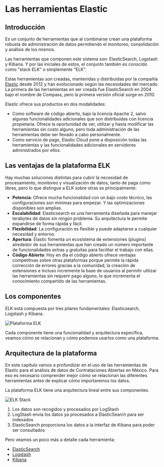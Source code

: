# Las herramientas Elastic

## Introducción

Es un conjunto de herramientas que al combinarse crean una plataforma robusta de administración de datos permitiendo el monitoreo, consolidación y análisis de los mismos.

Las herramientas que componen este sistema son: ElasticSearch, Logstash y Kibana. Y por las iniciales de estos, el conjunto también es conocido como "stack ELK" o simplemente "ELK".

Estas herramientas son creadas, mantenidas y distribuidas por la compañía [Elastic](https://www.elastic.co/) desde 2012 y han evolucionado según las necesidades del mercado. La primera de las herramientas en ser creada fue ElasticSearch en 2004 bajo el nombre de Compass, pero la primera versión oficial surge en 2010.

Elastic ofrece sus productos en dos modalidades:
- Como software de código abierto, bajo la licencia Apache 2, salvo algunas funcionalidades adicionales que son distribuidas con licencia propietaria. Ofrece la oportunidad de ver, utilizar y hasta modificar las herramientas sin costo alguno, pero toda administración de las herramientas debe ser llevado a cabo personalmente.
- Como servicio de pago, Elastic Cloud pone a disposición todas las herramientas y las funcionalidades adicionales en servidores administrados por ellos.

## Las ventajas de la plataforma ELK

Hay muchas soluciones distintas para cubrir la necesidad de procesamiento, monitoreo y visualización de datos, tanto de paga como libres, pero lo que distingue a ELK sobre otras es principalmente:

- **Potencia**: Ofrece mucha funcionalidad con un bajo costo técnico, las configuraciones son mínimas para empezar. Y las optimizaciones disponibles son amplias.
- **Escalabilidad**: Elasticsearch es una herramienta diseñada para manejar terabytes de datos sin ningún problema. Su arquitectura le permite expandirse de forma rápida y fácil.
- **Flexibilidad**: La configuración es flexible y puede adaptarse a cualquier necesidad y entorno.
- **Apertura**: Elastic fomenta un ecosistema de extensiones (plugins) alrededor de sus herramientas que han creado un número importante de funcionalidades extras y gratuitas para facilitar el trabajo con ellas.
- **Código Abierto**: Hoy en día el código abierto ofrece ventajas competitivas sobre otras plataformas porque permite la rápida corrección de errores gracias a la comunidad, la creación de extensiones e incluso incremente la base de usuarios al permitir utilizar las herramientas sin requerir pago alguno, lo que incrementa el conocimiento compartido de las herramientas.

## Los componentes

ELK está compuesta por tres pilares fundamentales: Elasticsearch, Logstash y Kibana.

![Plataforma ELK](elk.png "Plataforma ELK")

Cada componente tiene una funcionalidad y arquitectura específica, veamos cómo se relacionan y cómo podemos usarlos como una plataforma.

## Arquitectura de la plataforma

En este capítulo vamos a profundizar en el uso de las herramientas de Elastic para el análisis de datos de Contrataciones Abiertas en México. Para eso es necesario comprender mejor cómo se relacionan las diferentes herramientas antes de explicar cómo importaremos los datos.

La plataforma ELK tiene una arquitectura lineal entre sus componentes.

![ELK Stack](elk_stack.jpg "ELK Stack")

1. Los datos son recogidos y procesados por LogStash
1. LogStash envía los datos ya procesados a ElasticSearch para ser indexados
1. ElasticSearch proporciona los datos a la interfaz de Kibana para poder ser consultados

Pero veamos un poco más a detalle cada herramienta:

- [ElasticSearch](https://manualkibanaocds.readthedocs.io/es/latest/C2/Seccion1/1_ElasticSearch.html)
- [Logstash](https://manualkibanaocds.readthedocs.io/es/latest/C2/Seccion1/2_Logstash.html)
- [Kibana](https://manualkibanaocds.readthedocs.io/es/latest/C2/Seccion1/3_Kibana.html)
